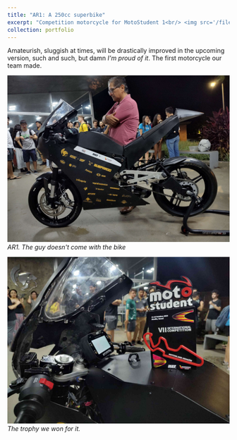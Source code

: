 ```yaml
---
title: "AR1: A 250cc superbike"
excerpt: "Competition motorcycle for MotoStudent 1<br/> <img src='/files/images/AR1photo1.jpg'>"
collection: portfolio
---
```


Amateurish, sluggish at times, will be drastically improved in the upcoming version, such and such,
but damn *I'm proud of it*. The first motorcycle our team made.


![](/files/images/AR1photo1.jpg)
*AR1. The guy doesn't come with the bike*

![](/files/images/AR1photo2.jpg)
*The trophy we won for it.*
